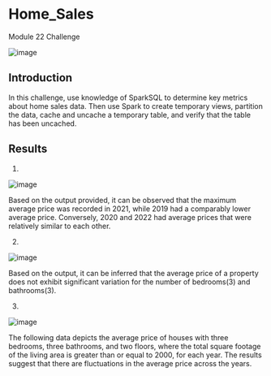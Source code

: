# Home_Sales
Module 22 Challenge

![image](https://github.com/lakigit/Home_Sales/assets/138610916/80d1598e-4aae-42e6-b25f-74c37f5200cb)

## Introduction
In this challenge, use knowledge of SparkSQL to determine key metrics about home sales data. Then use Spark to create temporary views, partition the data, cache and uncache a temporary table, and verify that the table has been uncached.

## Results
01.
![image](https://github.com/lakigit/Home_Sales/assets/138610916/0efc7ceb-1c62-435b-99ed-6389d3b16031)

Based on the output provided, it can be observed that the maximum average price was recorded in 2021, while 2019 had a comparably lower average price. Conversely, 2020 and 2022 had average prices that were relatively similar to each other. 

02. 
![image](https://github.com/lakigit/Home_Sales/assets/138610916/daa640e8-3c92-4443-9d1b-61d9a3b68e24)

Based on the output, it can be inferred that the average price of a property does not exhibit significant variation for the number of bedrooms(3) and bathrooms(3).

03.
![image](https://github.com/lakigit/Home_Sales/assets/138610916/0d427343-fed0-4341-bfb7-b429f60e7ae0)

The following data depicts the average price of houses with three bedrooms, three bathrooms, and two floors, where the total square footage of the living area is greater than or equal to 2000, for each year. The results suggest that there are fluctuations in the average price across the years. 
